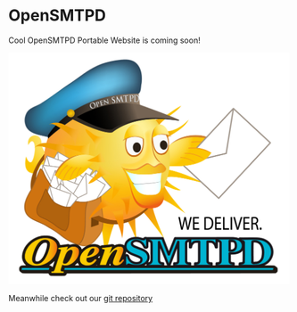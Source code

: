 # OpenSMTPD

Cool OpenSMTPD Portable Website is coming soon!

![logo](images/logo-1.jpg)


Meanwhile check out our [git repository](https://github.com/OpenSMTPD/OpenSMTPD)
